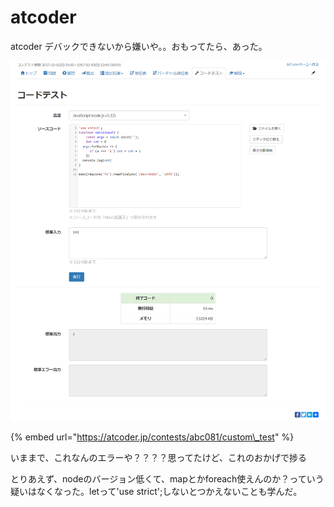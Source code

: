 # atcoder

 atcoder デバックできないから嫌いや。。おもってたら、あった。

![](.gitbook/assets/image%20%281%29.png)

{% embed url="https://atcoder.jp/contests/abc081/custom\_test" %}

 いままで、これなんのエラーや？？？？思ってたけど、これのおかげで捗る

 とりあえず、nodeのバージョン低くて、mapとかforeach使えんのか？っていう疑いはなくなった。letって'use strict';しないとつかえないことも学んだ。





